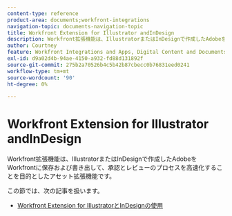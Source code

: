 ```yaml
---
content-type: reference
product-area: documents;workfront-integrations
navigation-topic: documents-navigation-topic
title: Workfront Extension for Illustrator andInDesign
description: Workfront拡張機能は、IllustratorまたはInDesignで作成したAdobeをWorkfrontに保存および書き出して、承認とレビューのプロセスを高速化することを目的としたアセット拡張機能です。
author: Courtney
feature: Workfront Integrations and Apps, Digital Content and Documents
exl-id: d9a02d4b-94ae-4150-a932-fd88d131892f
source-git-commit: 275b2a70526b4c5b42b87cbecc0b76831eed0241
workflow-type: tm+mt
source-wordcount: '90'
ht-degree: 0%

---
```


# Workfront Extension for Illustrator andInDesign

<!--
>[!IMPORTANT]
>
>We are removing the Workfront extension for Illustrator and InDesign from the Creative Cloud exchange in mid-November.
-->

Workfront拡張機能は、IllustratorまたはInDesignで作成したAdobeをWorkfrontに保存および書き出して、承認とレビューのプロセスを高速化することを目的としたアセット拡張機能です。

この節では、次の記事を扱います。

* [Workfront Extension for IllustratorとInDesignの使用](../../documents/workfront-for-adobe-creative-cloud/use-wf-adobe-cc.md)
